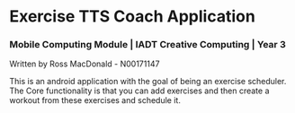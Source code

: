 # Exercise TTS Coach Application
### Mobile Computing Module | IADT Creative Computing | Year 3
Written by Ross MacDonald - N00171147

This is an android application with the goal of being an exercise scheduler.
The Core functionality is that you can add exercises and then create a workout from these exercises and schedule it.
